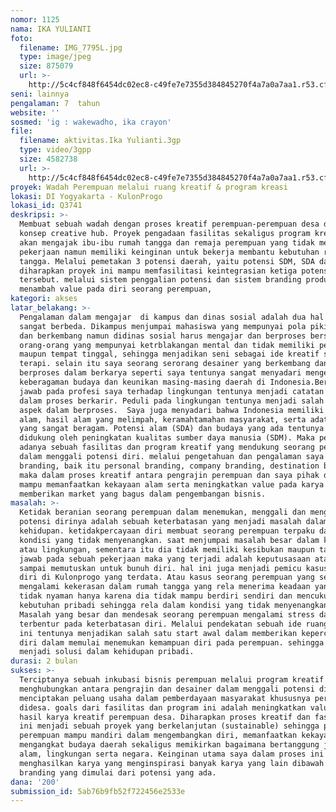 ```yaml
---
nomor: 1125
nama: IKA YULIANTI
foto:
  filename: IMG_7795L.jpg
  type: image/jpeg
  size: 875079
  url: >-
    http://5c4cf848f6454dc02ec8-c49fe7e7355d384845270f4a7a0a7aa1.r53.cf2.rackcdn.com/7cf10219-c389-453f-ad00-96cae49fe8f5/IMG_7795L.jpg
seni: lainnya
pengalaman: 7  tahun
website: ''
sosmed: 'ig : wakewadho, ika crayon'
file:
  filename: aktivitas.Ika Yulianti.3gp
  type: video/3gpp
  size: 4582738
  url: >-
    http://5c4cf848f6454dc02ec8-c49fe7e7355d384845270f4a7a0a7aa1.r53.cf2.rackcdn.com/b3194a2e-fe9f-42c2-ab42-4ab3c4d1729c/aktivitas.Ika%20Yulianti.3gp
proyek: Wadah Perempuan melalui ruang kreatif & program kreasi
lokasi: DI Yogyakarta - KulonProgo
lokasi_id: Q3741
deskripsi: >-
  Membuat sebuah wadah dengan proses kreatif perempuan-perempuan desa dengan
  konsep creative hub. Proyek pengadaan fasilitas sekaligus program kreatif ini
  akan mengajak ibu-ibu rumah tangga dan remaja perempuan yang tidak mempunyai
  pekerjaan namun memiliki keinginan untuk bekerja membantu kebutuhan rumah
  tangga. Melalui pemetakan 3 potensi daerah, yaitu potensi SDM, SDA dan Budaya
  diharapkan proyek ini mampu memfasilitasi keintegrasian ketiga potensi
  tersebut. melalui sistem penggalian potensi dan sistem branding produk akan
  menambah value pada diri seorang perempuan, 
kategori: akses
latar_belakang: >-
  Pengalaman dalam mengajar  di kampus dan dinas sosial adalah dua hal yang
  sangat berbeda. Dikampus menjumpai mahasiswa yang mempunyai pola pikir normal
  dan berkembang namun didinas sosial harus mengajar dan berproses bersama
  orang-orang yang mempunyai ketrblakangan mental dan tidak memiliki pekerjaan
  maupun tempat tinggal, sehingga menjadikan seni sebagai ide kreatif sekaligus
  terapi. selain itu saya seorang serorang desainer yang berkembang dan
  berproses dalam berkarya seperti saya tentunya sangat menyadari mengenai
  keberagaman budaya dan keunikan masing-masing daerah di Indonesia.Bertanggung
  jawab pada profesi saya terhadap lingkungan tentunya menjadi catatan penting
  dalam proses berkarir. Peduli pada lingkungan tentunya menjadi salah satu
  aspek dalam berproses.  Saya juga menyadari bahwa Indonesia memiliki keindahan
  alam, hasil alam yang melimpah, keramahtamahan masyarakat, serta adat istiadat
  yang sangat beragam. Potensi alam (SDA) dan budaya yang ada tentunya harus
  didukung oleh peningkatan kualitas sumber daya manusia (SDM). Maka perlu
  adanya sebuah fasilitas dan program kreatif yang mendukung seorang perempuan
  dalam menggali potensi diri. melalui pengetahuan dan pengalaman saya mengenai
  branding, baik itu personal branding, company branding, destination branding,
  maka dalam proses kreatif antara pengrajin perempuan dan saya pihak desainer
  mampu memanfaatkan kekayaan alam serta meningkatkan value pada karya serta
  memberikan market yang bagus dalam pengembangan bisnis. 
masalah: >-
  Ketidak beranian seorang perempuan dalam menemukan, menggali dan mengembangkan
  potensi dirinya adalah sebuah keterbatasan yang menjadi masalah dalam
  kehidupan. ketidakpercayaan diri membuat seorang perempuan terpaku dalam
  kondisi yang tidak menyenangkan. saat menjumpai masalah besar dalam keluarga
  atau lingkungan, sementara itu dia tidak memiliki kesibukan maupun tanggung
  jawab pada sebuah pekerjaan maka yang terjadi adalah keputusasaan atau bahkan
  sampai memutuskan untuk bunuh diri. hal ini juga menjadi pemicu kasus bunuh
  diri di Kulonprogo yang terdata. Atau kasus seorang perempuan yang selalu
  mengalami kekerasan dalam rumah tangga yang rela menerima keadaan yang sangat
  tidak nyaman hanya karena dia tidak mampu berdiri sendiri dan mencukupi
  kebutuhan pribadi sehingga rela dalam kondisi yang tidak menyenangkan.  
  Masalah yang besar dan mendesak seorang perempuan mengalami stress dan
  terbentur pada keterbatasan diri. Melalui pendekatan sebuah ide ruang kreatif
  ini tentunya menjadikan salah satu start awal dalam memberikan kepercayaan
  diri dalam memulai menemukan kemampuan diri pada perempuan. sehingga mampu
  menjadi solusi dalam kehidupan pribadi. 
durasi: 2 bulan
sukses: >-
  Terciptanya sebuah inkubasi bisnis perempuan melalui program kreatif yang
  menghubungkan antara pengrajin dan desainer dalam menggali potensi diri dan
  menciptakan peluang usaha dalam pemberdayaan masyarakat khususnya perempuan
  didesa. goals dari fasilitas dan program ini adalah meningkatkan value pada
  hasil karya kreatif perempuan desa. Diharapkan proses kreatif dan fasilitas
  ini menjadi sebuah proyek yang berkelanjutan (sustainable) sehingga para
  perempuan mampu mandiri dalam mengembangkan diri, memanfaatkan kekayaan alam,
  mengangkat budaya daerah sekaligus memikirkan bagaimana bertanggung jawab pada
  alam, lingkungan serta negara. Keinginan utama saya dalam proses ini adalah
  menghasilkan karya yang menginspirasi banyak karya yang lain dibawah sistem
  branding yang dimulai dari potensi yang ada. 
dana: '200'
submission_id: 5ab76b9fb52f722456e2533e
---
```

